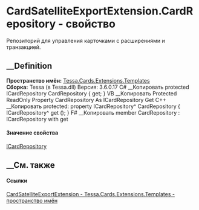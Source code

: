 # CardSatelliteExportExtension.CardRepository - свойство
Репозиторий для управления карточками с расширениями и транзакцией.
## __Definition
 **Пространство имён:**
[Tessa.Cards.Extensions.Templates](N_Tessa_Cards_Extensions_Templates.htm)  
 **Сборка:** Tessa (в Tessa.dll) Версия: 3.6.0.17
C# __Копировать
     protected ICardRepository CardRepository { get; }
VB __Копировать
     Protected ReadOnly Property CardRepository As ICardRepository
    	Get
C++ __Копировать
     protected:
    property ICardRepository^ CardRepository {
    	ICardRepository^ get ();
    }
F# __Копировать
     member CardRepository : ICardRepository with get
#### Значение свойства
[ICardRepository](T_Tessa_Cards_ICardRepository.htm)
##  __См. также
#### Ссылки
[CardSatelliteExportExtension -
](T_Tessa_Cards_Extensions_Templates_CardSatelliteExportExtension.htm)
[Tessa.Cards.Extensions.Templates - пространство
имён](N_Tessa_Cards_Extensions_Templates.htm)
